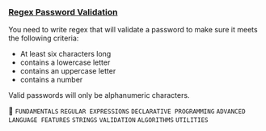 ### [Regex Password Validation](https://www.codewars.com/kata/52e1476c8147a7547a000811)  

You need to write regex that will validate a password to make sure it meets the following criteria:

- At least six characters long
- contains a lowercase letter
- contains an uppercase letter
- contains a number

Valid passwords will only be alphanumeric characters.

:paperclip: `FUNDAMENTALS` `REGULAR EXPRESSIONS` `DECLARATIVE PROGRAMMING` `ADVANCED LANGUAGE FEATURES` `STRINGS` `VALIDATION` `ALGORITHMS` `UTILITIES`
